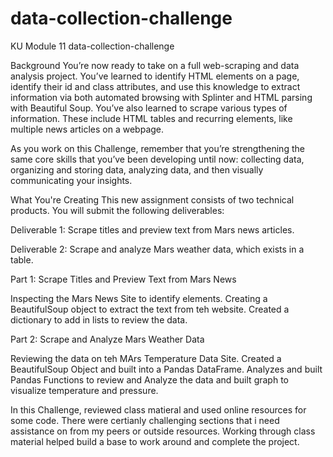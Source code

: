 # data-collection-challenge
KU Module 11 data-collection-challenge

Background
You’re now ready to take on a full web-scraping and data analysis project. You’ve learned to identify HTML elements on a page, identify their id and class attributes, and use this knowledge to extract information via both automated browsing with Splinter and HTML parsing with Beautiful Soup. You’ve also learned to scrape various types of information. These include HTML tables and recurring elements, like multiple news articles on a webpage.

As you work on this Challenge, remember that you’re strengthening the same core skills that you’ve been developing until now: collecting data, organizing and storing data, analyzing data, and then visually communicating your insights.

What You're Creating
This new assignment consists of two technical products. You will submit the following deliverables:

Deliverable 1: Scrape titles and preview text from Mars news articles.

Deliverable 2: Scrape and analyze Mars weather data, which exists in a table.

Part 1: Scrape Titles and Preview Text from Mars News

Inspecting the Mars News Site to identify elements. Creating a BeautifulSoup object to extract the text from teh website. 
Created a dictionary to add in lists to review the data. 

Part 2: Scrape and Analyze Mars Weather Data

Reviewing the data on teh MArs Temperature Data Site. Created a BeautifulSoup Object and built into a Pandas DataFrame.
Analyzes and built Pandas Functions to review and Analyze the data and built graph to visualize temperature and pressure. 

In this Challenge, reviewed class matieral and used online resources for some code. There were certianly challenging sections that i need assistance on from my peers or outside resources. Working through class material helped build a base to work around and complete the project. 
